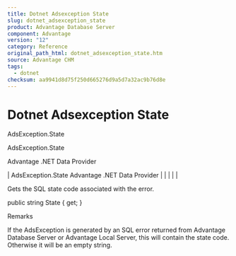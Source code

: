 ```yaml
---
title: Dotnet Adsexception State
slug: dotnet_adsexception_state
product: Advantage Database Server
component: Advantage
version: "12"
category: Reference
original_path_html: dotnet_adsexception_state.htm
source: Advantage CHM
tags:
  - dotnet
checksum: aa9941d8d75f250d665276d9a5d7a32ac9b76d8e
---
```


# Dotnet Adsexception State

AdsException.State

AdsException.State

Advantage .NET Data Provider

| AdsException.State  Advantage .NET Data Provider |  |  |  |  |

Gets the SQL state code associated with the error.

public string State { get; }

Remarks

If the AdsException is generated by an SQL error returned from Advantage Database Server or Advantage Local Server, this will contain the state code. Otherwise it will be an empty string.
